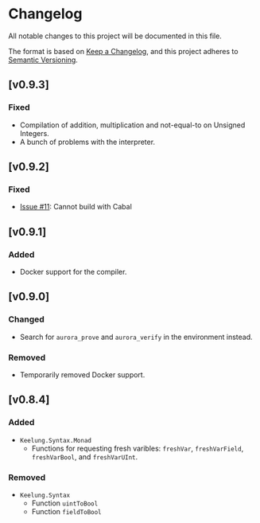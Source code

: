 # Changelog

All notable changes to this project will be documented in this file.

The format is based on [Keep a Changelog](https://keepachangelog.com/en/1.0.0/),
and this project adheres to [Semantic Versioning](https://semver.org/spec/v2.0.0.html).

## [v0.9.3]

### Fixed 

* Compilation of addition, multiplication and not-equal-to on Unsigned Integers.
* A bunch of problems with the interpreter.

## [v0.9.2]

### Fixed 

* [Issue #11](https://github.com/btq-ag/keelung/issues/11): Cannot build with Cabal

## [v0.9.1]

### Added

* Docker support for the compiler.

## [v0.9.0]

### Changed

* Search for `aurora_prove` and `aurora_verify` in the environment instead.

### Removed

* Temporarily removed Docker support.

## [v0.8.4]

### Added 

* `Keelung.Syntax.Monad`
    * Functions for requesting fresh varibles: `freshVar`, `freshVarField`, `freshVarBool`, and `freshVarUInt`.

### Removed

* `Keelung.Syntax`
    * Function `uintToBool`
    * Function `fieldToBool`

